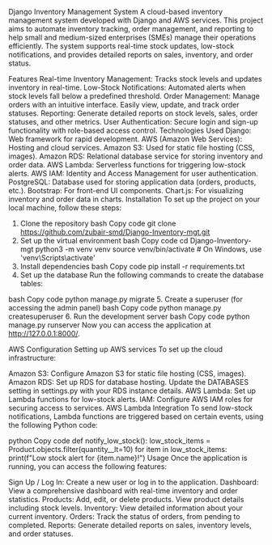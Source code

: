 Django Inventory Management System
A cloud-based inventory management system developed with Django and AWS services. This project aims to automate inventory tracking, order management, and reporting to help small and medium-sized enterprises (SMEs) manage their operations efficiently. The system supports real-time stock updates, low-stock notifications, and provides detailed reports on sales, inventory, and order status.

Features
Real-time Inventory Management: Tracks stock levels and updates inventory in real-time.
Low-Stock Notifications: Automated alerts when stock levels fall below a predefined threshold.
Order Management: Manage orders with an intuitive interface. Easily view, update, and track order statuses.
Reporting: Generate detailed reports on stock levels, sales, order statuses, and other metrics.
User Authentication: Secure login and sign-up functionality with role-based access control.
Technologies Used
Django: Web framework for rapid development.
AWS (Amazon Web Services): Hosting and cloud services.
Amazon S3: Used for static file hosting (CSS, images).
Amazon RDS: Relational database service for storing inventory and order data.
AWS Lambda: Serverless functions for triggering low-stock alerts.
AWS IAM: Identity and Access Management for user authentication.
PostgreSQL: Database used for storing application data (orders, products, etc.).
Bootstrap: For front-end UI components.
Chart.js: For visualizing inventory and order data in charts.
Installation
To set up the project on your local machine, follow these steps:

1. Clone the repository
bash
Copy code
git clone https://github.com/zubair-smd/Django-Inventory-mgt.git
2. Set up the virtual environment
bash
Copy code
cd Django-Inventory-mgt
python3 -m venv venv
source venv/bin/activate  # On Windows, use 'venv\Scripts\activate'
3. Install dependencies
bash
Copy code
pip install -r requirements.txt
4. Set up the database
Run the following commands to create the database tables:

bash
Copy code
python manage.py migrate
5. Create a superuser (for accessing the admin panel)
bash
Copy code
python manage.py createsuperuser
6. Run the development server
bash
Copy code
python manage.py runserver
Now you can access the application at http://127.0.0.1:8000/.

AWS Configuration
Setting up AWS services
To set up the cloud infrastructure:

Amazon S3: Configure Amazon S3 for static file hosting (CSS, images).
Amazon RDS: Set up RDS for database hosting. Update the DATABASES setting in settings.py with your RDS instance details.
AWS Lambda: Set up Lambda functions for low-stock alerts.
IAM: Configure AWS IAM roles for securing access to services.
AWS Lambda Integration
To send low-stock notifications, Lambda functions are triggered based on certain events, using the following Python code:

python
Copy code
def notify_low_stock():
    low_stock_items = Product.objects.filter(quantity__lt=10)
    for item in low_stock_items:
        print(f"Low stock alert for {item.name}!")
Usage
Once the application is running, you can access the following features:

Sign Up / Log In: Create a new user or log in to the application.
Dashboard: View a comprehensive dashboard with real-time inventory and order statistics.
Products: Add, edit, or delete products. View product details including stock levels.
Inventory: View detailed information about your current inventory.
Orders: Track the status of orders, from pending to completed.
Reports: Generate detailed reports on sales, inventory levels, and order statuses.
